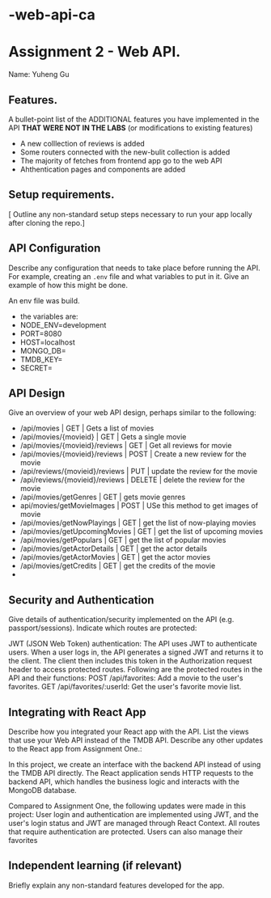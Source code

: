 # -web-api-ca
# Assignment 2 - Web API.

Name: Yuheng Gu

## Features.

A bullet-point list of the ADDITIONAL features you have implemented in the API **THAT WERE NOT IN THE LABS** (or modifications to existing features)
 
 + A new colllection of reviews is added 
 + Some routers connected with the new-bulit collection is added
 + The majority of fetches from frontend app go to the web API
 + Ahthentication pages and components are added

## Setup requirements.

[ Outline any non-standard setup steps necessary to run your app locally after cloning the repo.]

## API Configuration

Describe any configuration that needs to take place before running the API. For example, creating an `.env` file and what variables to put in it. Give an example of how this might be done.

An env file was build.
- the variables are:
- NODE_ENV=development
- PORT=8080
- HOST=localhost
- MONGO_DB=
- TMDB_KEY=
- SECRET=


## API Design
Give an overview of your web API design, perhaps similar to the following: 

- /api/movies | GET | Gets a list of movies 
- /api/movies/{movieid} | GET | Gets a single movie 
- /api/movies/{movieid}/reviews | GET | Get all reviews for movie 
- /api/movies/{movieid}/reviews | POST | Create a new review for  the movie
- /api/reviews/{movieid}/reviews | PUT | update the review for the movie
- /api/reviews/{movieid}/reviews | DELETE | delete the review for the movie
- /api/movies/getGenres | GET | gets movie genres
- api/movies/getMovieImages | POST | USe this method to get images of movie
- /api/movies/getNowPlayings | GET | get the list of now-playing movies
- /api/movies/getUpcomingMovies | GET | get the list of upcoming movies
- /api/movies/getPopulars | GET | get the list of popular movies
- /api/movies/getActorDetails | GET | get the actor details
- /api/movies/getActorMovies | GET | get the actor movies
- /api/movies/getCredits | GET | get the credits of the movie
-


## Security and Authentication

Give details of authentication/security implemented on the API (e.g. passport/sessions). Indicate which routes are protected:

JWT (JSON Web Token) authentication:
The API uses JWT to authenticate users. When a user logs in, the API generates a signed JWT and returns it to the client. The client then includes this token in the Authorization request header to access protected routes.
Following are the protected routes in the API and their functions:
POST /api/favorites: Add a movie to the user's favorites.
GET /api/favorites/:userId: Get the user's favorite movie list.

## Integrating with React App

Describe how you integrated your React app with the API. List the views that use your Web API instead of the TMDB API. Describe any other updates to the React app from Assignment One.:

In this project, we create an interface with the backend API instead of using the TMDB API directly. The React application sends HTTP requests to the backend API, which handles the business logic and interacts with the MongoDB database.

Compared to Assignment One, the following updates were made in this project:
User login and authentication are implemented using JWT, and the user's login status and JWT are managed through React Context. All routes that require authentication are protected.
Users can also manage their favorites

## Independent learning (if relevant)

Briefly explain any non-standard features developed for the app.   
